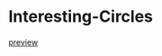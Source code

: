 # Interesting-Circles
####
[preview](http://htmlpreview.github.io/?https://github.com/Dswee/Interesting-Circles/blob/master/Circles.html)
 
